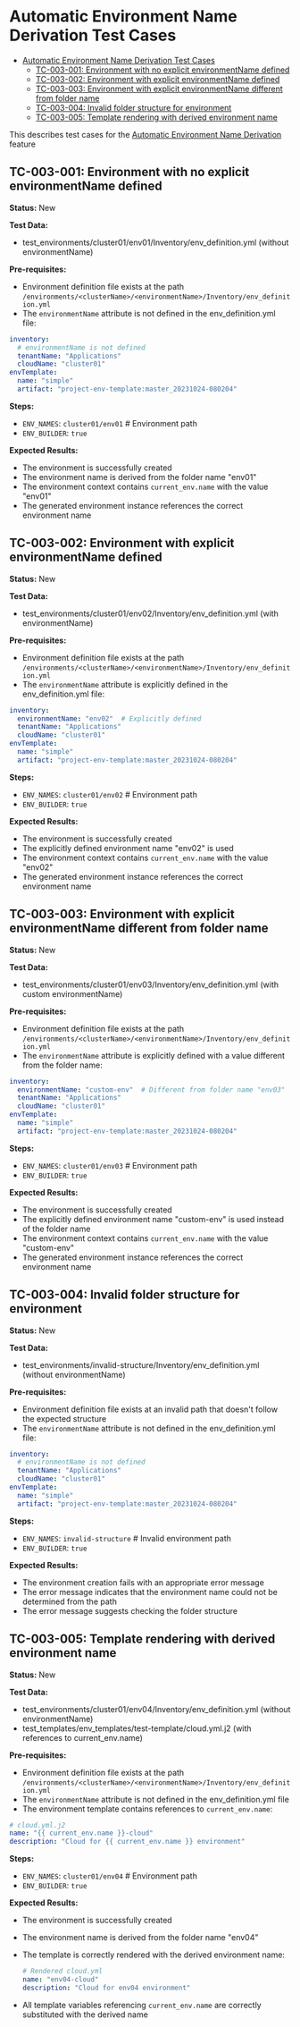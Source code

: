 # Automatic Environment Name Derivation Test Cases

- [Automatic Environment Name Derivation Test Cases](#automatic-environment-name-derivation-test-cases)
  - [TC-003-001: Environment with no explicit environmentName defined](#tc-003-001-environment-with-no-explicit-environmentname-defined)
  - [TC-003-002: Environment with explicit environmentName defined](#tc-003-002-environment-with-explicit-environmentname-defined)
  - [TC-003-003: Environment with explicit environmentName different from folder name](#tc-003-003-environment-with-explicit-environmentname-different-from-folder-name)
  - [TC-003-004: Invalid folder structure for environment](#tc-003-004-invalid-folder-structure-for-environment)
  - [TC-003-005: Template rendering with derived environment name](#tc-003-005-template-rendering-with-derived-environment-name)

This describes test cases for the [Automatic Environment Name Derivation](/docs/features/auto-environment-name.md) feature

## TC-003-001: Environment with no explicit environmentName defined

**Status:** New

**Test Data:**

- test_environments/cluster01/env01/Inventory/env_definition.yml (without environmentName)

**Pre-requisites:**

- Environment definition file exists at the path `/environments/<clusterName>/<environmentName>/Inventory/env_definition.yml`
- The `environmentName` attribute is not defined in the env_definition.yml file:

```yaml
inventory:
  # environmentName is not defined
  tenantName: "Applications"
  cloudName: "cluster01"
envTemplate:
  name: "simple"
  artifact: "project-env-template:master_20231024-080204"
```

**Steps:**

- `ENV_NAMES`: `cluster01/env01` # Environment path
- `ENV_BUILDER`: `true`

**Expected Results:**

- The environment is successfully created
- The environment name is derived from the folder name "env01"
- The environment context contains `current_env.name` with the value "env01"
- The generated environment instance references the correct environment name

## TC-003-002: Environment with explicit environmentName defined

**Status:** New

**Test Data:**

- test_environments/cluster01/env02/Inventory/env_definition.yml (with environmentName)

**Pre-requisites:**

- Environment definition file exists at the path `/environments/<clusterName>/<environmentName>/Inventory/env_definition.yml`
- The `environmentName` attribute is explicitly defined in the env_definition.yml file:

```yaml
inventory:
  environmentName: "env02"  # Explicitly defined
  tenantName: "Applications"
  cloudName: "cluster01"
envTemplate:
  name: "simple"
  artifact: "project-env-template:master_20231024-080204"
```

**Steps:**

- `ENV_NAMES`: `cluster01/env02` # Environment path
- `ENV_BUILDER`: `true`

**Expected Results:**

- The environment is successfully created
- The explicitly defined environment name "env02" is used
- The environment context contains `current_env.name` with the value "env02"
- The generated environment instance references the correct environment name

## TC-003-003: Environment with explicit environmentName different from folder name

**Status:** New

**Test Data:**

- test_environments/cluster01/env03/Inventory/env_definition.yml (with custom environmentName)

**Pre-requisites:**

- Environment definition file exists at the path `/environments/<clusterName>/<environmentName>/Inventory/env_definition.yml`
- The `environmentName` attribute is explicitly defined with a value different from the folder name:

```yaml
inventory:
  environmentName: "custom-env"  # Different from folder name "env03"
  tenantName: "Applications"
  cloudName: "cluster01"
envTemplate:
  name: "simple"
  artifact: "project-env-template:master_20231024-080204"
```

**Steps:**

- `ENV_NAMES`: `cluster01/env03` # Environment path
- `ENV_BUILDER`: `true`

**Expected Results:**

- The environment is successfully created
- The explicitly defined environment name "custom-env" is used instead of the folder name
- The environment context contains `current_env.name` with the value "custom-env"
- The generated environment instance references the correct environment name

## TC-003-004: Invalid folder structure for environment

**Status:** New

**Test Data:**

- test_environments/invalid-structure/Inventory/env_definition.yml (without environmentName)

**Pre-requisites:**

- Environment definition file exists at an invalid path that doesn't follow the expected structure
- The `environmentName` attribute is not defined in the env_definition.yml file:

```yaml
inventory:
  # environmentName is not defined
  tenantName: "Applications"
  cloudName: "cluster01"
envTemplate:
  name: "simple"
  artifact: "project-env-template:master_20231024-080204"
```

**Steps:**

- `ENV_NAMES`: `invalid-structure` # Invalid environment path
- `ENV_BUILDER`: `true`

**Expected Results:**

- The environment creation fails with an appropriate error message
- The error message indicates that the environment name could not be determined from the path
- The error message suggests checking the folder structure

## TC-003-005: Template rendering with derived environment name

**Status:** New

**Test Data:**

- test_environments/cluster01/env04/Inventory/env_definition.yml (without environmentName)
- test_templates/env_templates/test-template/cloud.yml.j2 (with references to current_env.name)

**Pre-requisites:**

- Environment definition file exists at the path `/environments/<clusterName>/<environmentName>/Inventory/env_definition.yml`
- The `environmentName` attribute is not defined in the env_definition.yml file
- The environment template contains references to `current_env.name`:

```yaml
# cloud.yml.j2
name: "{{ current_env.name }}-cloud"
description: "Cloud for {{ current_env.name }} environment"
```

**Steps:**

- `ENV_NAMES`: `cluster01/env04` # Environment path
- `ENV_BUILDER`: `true`

**Expected Results:**

- The environment is successfully created
- The environment name is derived from the folder name "env04"
- The template is correctly rendered with the derived environment name:

  ```yaml
  # Rendered cloud.yml
  name: "env04-cloud"
  description: "Cloud for env04 environment"
  ```

- All template variables referencing `current_env.name` are correctly substituted with the derived name
